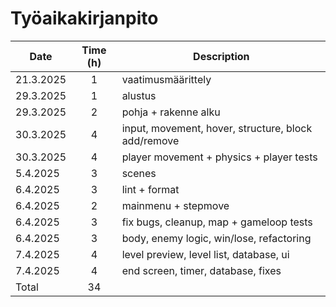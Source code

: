 # Työaikakirjanpito

| Date       | Time (h) | Description                                                     |
|------------|:--------:|-----------------------------------------------------------------|
| 21.3.2025  | 1        | vaatimusmäärittely                                              |
| 29.3.2025  | 1        | alustus                                                         |
| 29.3.2025  | 2        | pohja + rakenne alku                                            |
| 30.3.2025  | 4        | input, movement, hover, structure, block add/remove             |
| 30.3.2025  | 4        | player movement + physics + player tests                        |
| 5.4.2025   | 3        | scenes                                                          |
| 6.4.2025   | 3        | lint + format                                                   |
| 6.4.2025   | 2        | mainmenu + stepmove                                             |
| 6.4.2025   | 3        | fix bugs, cleanup, map + gameloop tests                         |
| 6.4.2025   | 3        | body, enemy logic, win/lose, refactoring                        |
| 7.4.2025   | 4        | level preview, level list, database, ui                         |
| 7.4.2025   | 4        | end screen, timer, database, fixes                              |
| Total      | 34       |                                                                 |
